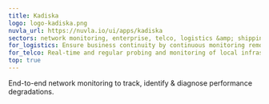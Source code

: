```yaml
---
title: Kadiska
logo: logo-kadiska.png
nuvla_url: https://nuvla.io/ui/apps/kadiska
sectors: network monitoring, enterprise, telco, logistics &amp; shipping
for_logistics: Ensure business continuity by continuous monitoring remote services availability - e.g. inventory, scheduling, backups.
for_telco: Real-time and regular probing and monitoring of local infrastructure.
top: true
---
```


End-to-end network monitoring to track, identify &amp; diagnose performance degradations.
